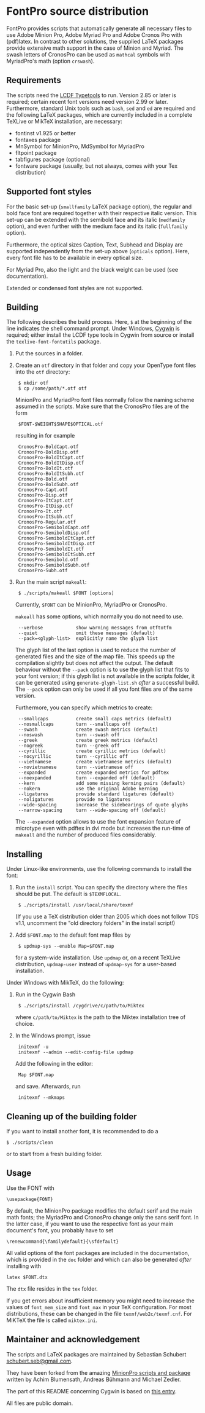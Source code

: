 FontPro source distribution
===========================

FontPro provides scripts that automatically generate all necessary
files to use Adobe Minion Pro, Adobe Myriad Pro and Adobe Cronos Pro
with (pdf)latex.  In contrast to other solutions, the supplied LaTeX
packages provide extensive math support in the case of Minion and
Myriad.  The swash letters of CronosPro can be used as `mathcal`
symbols with MyriadPro's math (option `crswash`).


Requirements
------------

The scripts need the [LCDF Typetools](http://www.lcdf.org/type/) to
run.  Version 2.85 or later is required; certain recent font versions
need version 2.99 or later.  Furthermore, standard Unix tools such as
`bash`, `sed` and `ed` are required and the following LaTeX packages,
which are currently included in a complete TeXLive or MikTeX
installation, are necessary:

* fontinst v1.925 or better
* fontaxes package
* MnSymbol for MinionPro, MdSymbol for MyriadPro
* fltpoint package
* tabfigures package (optional)
* fontware package (usually, but not always, comes with your Tex
  distribution)


Supported font styles
---------------------

For the basic set-up (`smallfamily` LaTeX package option), the regular
and bold face font are required together with their respective italic
version.  This set-up can be extended with the semibold face and its
italic (`medfamily` option), and even further with the medium face and
its italic (`fullfamily` option).

Furthermore, the optical sizes Caption, Text, Subhead and Display are
supported independently from the set-up above (`opticals` option).
Here, every font file has to be available in every optical size.

For Myriad Pro, also the light and the black weight can be used (see
documentation).

Extended or condensed font styles are not supported.


Building
--------

The following describes the build process. Here, `$` at the beginning
of the line indicates the shell command prompt. Under Windows,
[Cygwin](http://www.cygwin.com/) is required; either install the LCDF
type tools in Cygwin from source or install the
`texlive-font-fontutils` package.

1. Put the sources in a folder.
2. Create an `otf` directory in that folder and copy your OpenType
   font files into the `otf` directory:

        $ mkdir otf
        $ cp /some/path/*.otf otf

   MinionPro and MyriadPro font files normally follow the naming
   scheme assumed in the scripts. Make sure that the CronosPro files
   are of the form

        $FONT-$WEIGHT$SHAPE$OPTICAL.otf

   resulting in for example

        CronosPro-BoldCapt.otf
        CronosPro-BoldDisp.otf
        CronosPro-BoldItCapt.otf
        CronosPro-BoldItDisp.otf
        CronosPro-BoldIt.otf
        CronosPro-BoldItSubh.otf
        CronosPro-Bold.otf
        CronosPro-BoldSubh.otf
        CronosPro-Capt.otf
        CronosPro-Disp.otf
        CronosPro-ItCapt.otf
        CronosPro-ItDisp.otf
        CronosPro-It.otf
        CronosPro-ItSubh.otf
        CronosPro-Regular.otf
        CronosPro-SemiboldCapt.otf
        CronosPro-SemiboldDisp.otf
        CronosPro-SemiboldItCapt.otf
        CronosPro-SemiboldItDisp.otf
        CronosPro-SemiboldIt.otf
        CronosPro-SemiboldItSubh.otf
        CronosPro-Semibold.otf
        CronosPro-SemiboldSubh.otf
        CronosPro-Subh.otf 

3. Run the main script `makeall`:

        $ ./scripts/makeall $FONT [options]

   Currently, `$FONT` can be MinionPro, MyriadPro or CronosPro.

   `makeall` has some options, which normally you do not need to use.

        --verbose            show warning messages from otftotfm
        --quiet              omit these messages (default)
        --pack=<glyph-list>  explicitly name the glyph list

   The glyph list of the last option is used to reduce the number of
   generated files and the size of the map file. This speeds up the
   compilation slightly but does not affect the output. The default
   behaviour without the `--pack` option is to use the glyph list that
   fits to your font version; if this glyph list is not available in
   the scripts folder, it can be generated using
   `generate-glyph-list.sh` _after_ a successful build. The `--pack`
   option can only be used if all you font files are of the same
   version.

   Furthermore, you can specify which metrics to create:

        --smallcaps          create small caps metrics (default)
        --nosmallcaps        turn --smallcaps off
        --swash              create swash metrics (default)
        --noswash            turn --swash off
        --greek              create greek metrics (default)
        --nogreek            turn --greek off
        --cyrillic           create cyrillic metrics (default)
        --nocyrillic         turn --cyrillic off
        --vietnamese         create vietnamese metrics (default)
        --novietnamese       turn --vietnamese off
        --expanded           create expanded metrics for pdftex
        --noexpanded         turn --expanded off (default)
        --kern               add some missing kerning pairs (default)
        --nokern             use the original Adobe kerning
        --ligatures          provide standard ligatures (default)
        --noligatures        provide no ligatures
        --wide-spacing       increase the sidebearings of quote glyphs
        --narrow-spacing     turn --wide-spacing off (default)

   The `--expanded` option allows to use the font expansion feature of
   microtype even with pdftex in dvi mode but increases the run-time
   of `makeall` and the number of produced files considerably.


Installing
----------

Under Linux-like environments, use the following commands to install
the font:

1. Run the `install` script. You can specify the directory where the
   files should be put. The default is `$TEXMFLOCAL`.

        $ ./scripts/install /usr/local/share/texmf

   (If you use a TeX distribution older than 2005 which does not
   follow TDS v1.1, uncomment the "old directory folders" in the
   install script!)

2. Add `$FONT.map` to the default font map files by

        $ updmap-sys --enable Map=$FONT.map

   for a system-wide installation. Use `updmap` or, on a recent
   TeXLive distribution, `updmap-user` instead of `updmap-sys` for a
   user-based installation.

Under Windows with MikTeX, do the following: 

1. Run in the Cygwin Bash

        $ ./scripts/install /cygdrive/c/path/to/Miktex

   where `c/path/to/Miktex` is the path to the Miktex installation
   tree of choice.

2. In the Windows prompt, issue

        initexmf -u
        initexmf --admin --edit-config-file updmap

   Add the following in the editor:

        Map $FONT.map

   and save. Afterwards, run

        initexmf --mkmaps


Cleaning up of the building folder
----------------------------------

If you want to install another font, it is recommended to do a

    $ ./scripts/clean

or to start from a fresh building folder.


Usage
-----

Use the FONT with

    \usepackage{FONT}

By default, the MinionPro package modifies the default serif and the
main math fonts; the MyriadPro and CronosPro change only the sans
serif font. In the latter case, if you want to use the respective font
as your main document's font, you probably have to set

    \renewcommand{\familydefault}{\sfdefault}

All valid options of the font packages are included in the
documentation, which is provided in the `doc` folder and which can
also be generated _after_ installing with

    latex $FONT.dtx

The `dtx` file resides in the `tex` folder.

If you get errors about insufficient memory you might need to increase
the values of `font_mem_size` and `font_max` in your TeX
configuration. For most distributions, these can be changed in the
file `texmf/web2c/texmf.cnf`. For MiKTeX the file is called
`miktex.ini`.


Maintainer and acknowledgement
------------------------------

The scripts and LaTeX packages are maintained by Sebastian Schubert
<schubert.seb@gmail.com>.

They have been forked from the amazing [MinionPro scripts and
package](http://developer.berlios.de/projects/minionpro) written by
Achim Blumensath, Andreas Bühmann and Michael Zedler.

The part of this README concerning Cygwin is based on [this
entry](http://tex.stackexchange.com/a/87568/11605).

All files are public domain.
